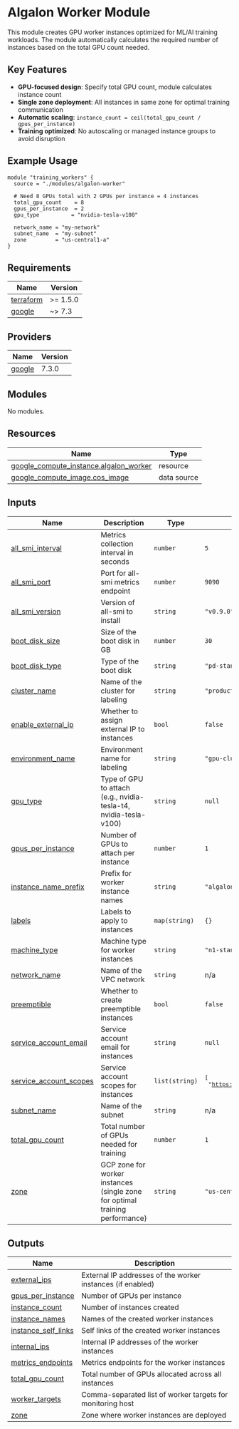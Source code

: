 # Algalon Worker Module

This module creates GPU worker instances optimized for ML/AI training workloads. The module automatically calculates the required number of instances based on the total GPU count needed.

## Key Features

- **GPU-focused design**: Specify total GPU count, module calculates instance count
- **Single zone deployment**: All instances in same zone for optimal training communication
- **Automatic scaling**: `instance_count = ceil(total_gpu_count / gpus_per_instance)`
- **Training optimized**: No autoscaling or managed instance groups to avoid disruption

## Example Usage

```hcl
module "training_workers" {
  source = "./modules/algalon-worker"

  # Need 8 GPUs total with 2 GPUs per instance = 4 instances
  total_gpu_count    = 8
  gpus_per_instance  = 2
  gpu_type          = "nvidia-tesla-v100"

  network_name = "my-network"
  subnet_name  = "my-subnet"
  zone         = "us-central1-a"
}
```

## Requirements

| Name | Version |
|------|---------|
| <a name="requirement_terraform"></a> [terraform](#requirement\_terraform) | >= 1.5.0 |
| <a name="requirement_google"></a> [google](#requirement\_google) | ~> 7.3 |

## Providers

| Name | Version |
|------|---------|
| <a name="provider_google"></a> [google](#provider\_google) | 7.3.0 |

## Modules

No modules.

## Resources

| Name | Type |
|------|------|
| [google_compute_instance.algalon_worker](https://registry.terraform.io/providers/hashicorp/google/latest/docs/resources/compute_instance) | resource |
| [google_compute_image.cos_image](https://registry.terraform.io/providers/hashicorp/google/latest/docs/data-sources/compute_image) | data source |

## Inputs

| Name | Description | Type | Default | Required |
|------|-------------|------|---------|:--------:|
| <a name="input_all_smi_interval"></a> [all\_smi\_interval](#input\_all\_smi\_interval) | Metrics collection interval in seconds | `number` | `5` | no |
| <a name="input_all_smi_port"></a> [all\_smi\_port](#input\_all\_smi\_port) | Port for all-smi metrics endpoint | `number` | `9090` | no |
| <a name="input_all_smi_version"></a> [all\_smi\_version](#input\_all\_smi\_version) | Version of all-smi to install | `string` | `"v0.9.0"` | no |
| <a name="input_boot_disk_size"></a> [boot\_disk\_size](#input\_boot\_disk\_size) | Size of the boot disk in GB | `number` | `30` | no |
| <a name="input_boot_disk_type"></a> [boot\_disk\_type](#input\_boot\_disk\_type) | Type of the boot disk | `string` | `"pd-standard"` | no |
| <a name="input_cluster_name"></a> [cluster\_name](#input\_cluster\_name) | Name of the cluster for labeling | `string` | `"production"` | no |
| <a name="input_enable_external_ip"></a> [enable\_external\_ip](#input\_enable\_external\_ip) | Whether to assign external IP to instances | `bool` | `false` | no |
| <a name="input_environment_name"></a> [environment\_name](#input\_environment\_name) | Environment name for labeling | `string` | `"gpu-cluster"` | no |
| <a name="input_gpu_type"></a> [gpu\_type](#input\_gpu\_type) | Type of GPU to attach (e.g., nvidia-tesla-t4, nvidia-tesla-v100) | `string` | `null` | no |
| <a name="input_gpus_per_instance"></a> [gpus\_per\_instance](#input\_gpus\_per\_instance) | Number of GPUs to attach per instance | `number` | `1` | no |
| <a name="input_instance_name_prefix"></a> [instance\_name\_prefix](#input\_instance\_name\_prefix) | Prefix for worker instance names | `string` | `"algalon-worker"` | no |
| <a name="input_labels"></a> [labels](#input\_labels) | Labels to apply to instances | `map(string)` | `{}` | no |
| <a name="input_machine_type"></a> [machine\_type](#input\_machine\_type) | Machine type for worker instances | `string` | `"n1-standard-1"` | no |
| <a name="input_network_name"></a> [network\_name](#input\_network\_name) | Name of the VPC network | `string` | n/a | yes |
| <a name="input_preemptible"></a> [preemptible](#input\_preemptible) | Whether to create preemptible instances | `bool` | `false` | no |
| <a name="input_service_account_email"></a> [service\_account\_email](#input\_service\_account\_email) | Service account email for instances | `string` | `null` | no |
| <a name="input_service_account_scopes"></a> [service\_account\_scopes](#input\_service\_account\_scopes) | Service account scopes for instances | `list(string)` | <pre>[<br/>  "https://www.googleapis.com/auth/cloud-platform"<br/>]</pre> | no |
| <a name="input_subnet_name"></a> [subnet\_name](#input\_subnet\_name) | Name of the subnet | `string` | n/a | yes |
| <a name="input_total_gpu_count"></a> [total\_gpu\_count](#input\_total\_gpu\_count) | Total number of GPUs needed for training | `number` | `1` | no |
| <a name="input_zone"></a> [zone](#input\_zone) | GCP zone for worker instances (single zone for optimal training performance) | `string` | `"us-central1-a"` | no |

## Outputs

| Name | Description |
|------|-------------|
| <a name="output_external_ips"></a> [external\_ips](#output\_external\_ips) | External IP addresses of the worker instances (if enabled) |
| <a name="output_gpus_per_instance"></a> [gpus\_per\_instance](#output\_gpus\_per\_instance) | Number of GPUs per instance |
| <a name="output_instance_count"></a> [instance\_count](#output\_instance\_count) | Number of instances created |
| <a name="output_instance_names"></a> [instance\_names](#output\_instance\_names) | Names of the created worker instances |
| <a name="output_instance_self_links"></a> [instance\_self\_links](#output\_instance\_self\_links) | Self links of the created worker instances |
| <a name="output_internal_ips"></a> [internal\_ips](#output\_internal\_ips) | Internal IP addresses of the worker instances |
| <a name="output_metrics_endpoints"></a> [metrics\_endpoints](#output\_metrics\_endpoints) | Metrics endpoints for the worker instances |
| <a name="output_total_gpu_count"></a> [total\_gpu\_count](#output\_total\_gpu\_count) | Total number of GPUs allocated across all instances |
| <a name="output_worker_targets"></a> [worker\_targets](#output\_worker\_targets) | Comma-separated list of worker targets for monitoring host |
| <a name="output_zone"></a> [zone](#output\_zone) | Zone where worker instances are deployed |
